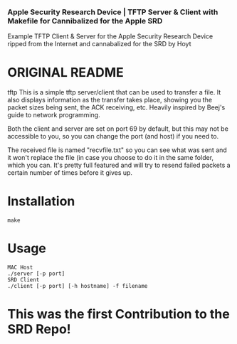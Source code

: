 ### Apple Security Research Device | TFTP Server & Client with Makefile for Cannibalized for the Apple SRD

Example TFTP Client & Server for the Apple Security Research Device ripped from the Internet and cannabalized for the SRD by Hoyt

# ORIGINAL README

tftp
This is a simple tftp server/client that can be used to transfer a file. It also displays information as the transfer takes place, showing you the packet sizes being sent, the ACK receiving, etc. Heavily inspired by Beej's guide to network programming.

Both the client and server are set on port 69 by default, but this may not be accessible to you, so you can change the port (and host) if you need to.

The received file is named "recvfile.txt" so you can see what was sent and it won't replace the file (in case you choose to do it in the same folder, which you can. It's pretty full featured and will try to resend failed packets a certain number of times before it gives up.

# Installation
```
make
```
# Usage
```
MAC Host
./server [-p port]
SRD Client
./client [-p port] [-h hostname] -f filename
```

# This was the first Contribution to the SRD Repo!

